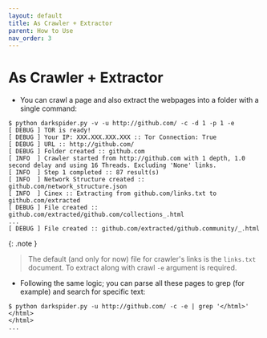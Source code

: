 ```yaml
---
layout: default
title: As Crawler + Extractor
parent: How to Use
nav_order: 3
---
```


# As Crawler + Extractor

- You can crawl a page and also extract the webpages into a folder with a single command:

```shell
$ python darkspider.py -v -u http://github.com/ -c -d 1 -p 1 -e
[ DEBUG ] TOR is ready!
[ DEBUG ] Your IP: XXX.XXX.XXX.XXX :: Tor Connection: True
[ DEBUG ] URL :: http://github.com/
[ DEBUG ] Folder created :: github.com
[ INFO  ] Crawler started from http://github.com with 1 depth, 1.0 second delay and using 16 Threads. Excluding 'None' links.
[ INFO  ] Step 1 completed :: 87 result(s)
[ INFO  ] Network Structure created :: github.com/network_structure.json
[ INFO  ] Cinex :: Extracting from github.com/links.txt to github.com/extracted
[ DEBUG ] File created :: github.com/extracted/github.com/collections_.html
...
[ DEBUG ] File created :: github.com/extracted/github.community/_.html
```

{: .note }
> The default (and only for now) file for crawler's links is the `links.txt` document.
> To extract along with crawl `-e` argument is required.

- Following the same logic; you can parse all these pages to grep (for example) and search for specific text:

```shell
$ python darkspider.py -u http://github.com/ -c -e | grep '</html>'
</html>
</html>
...
```
